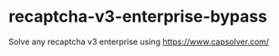 # recaptcha-v3-enterprise-bypass
Solve any recaptcha v3 enterprise using https://www.capsolver.com/



                                                                                                                                                          